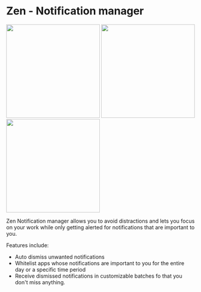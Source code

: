 # Zen - Notification manager


<img src="https://firebasestorage.googleapis.com/v0/b/projekt-dawn.appspot.com/o/Screenshot_20220617_090912.jpg?alt=media&token=1e884aa6-fbfa-4347-9ff8-83a1b62544fa" width="250"> <img src="https://firebasestorage.googleapis.com/v0/b/projekt-dawn.appspot.com/o/Screenshot_20220617_090918.jpg?alt=media&token=ea31d5ef-47e5-40c2-90e8-5641b6ba8e0e" width="250">
<img src="https://firebasestorage.googleapis.com/v0/b/projekt-dawn.appspot.com/o/Screenshot_20220617_090920.jpg?alt=media&token=d17f4fc7-3476-46cf-b58d-9bb9e500d43c" width="250">

Zen Notification manager allows you to avoid distractions and lets you focus on your work while only getting alerted for notifications that are important to you.

Features include:
* Auto dismiss unwanted notifications
* Whitelist apps whose notifications are important to you for the entire day or a specific time period
* Receive dismissed notifications in customizable batches fo that you don't miss anything.

